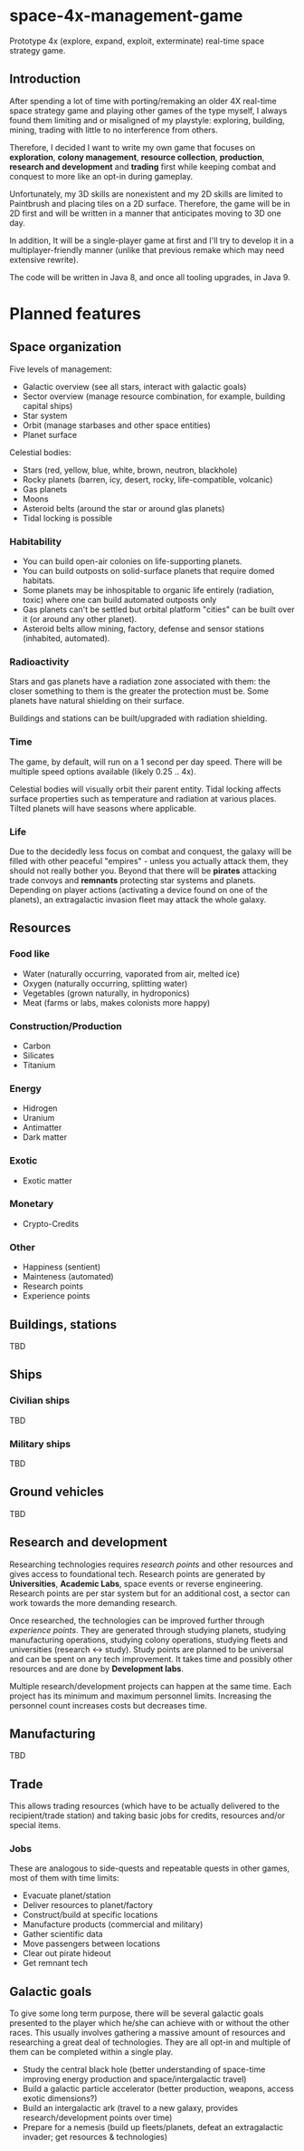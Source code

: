 # space-4x-management-game
Prototype 4x (explore, expand, exploit, exterminate) real-time space strategy game.

## Introduction

After spending a lot of time with porting/remaking an older 4X real-time space strategy game and playing other games of the type myself, I always found them limiting and or misaligned of my playstyle: exploring, building, mining, trading with little to no interference from others.

Therefore, I decided I want to write my own game that focuses on **exploration**, **colony management**, **resource collection**, **production**, **research and development** and **trading** first while keeping combat and conquest to more like an opt-in during gameplay.

Unfortunately, my 3D skills are nonexistent and my 2D skills are limited to Paintbrush and placing tiles on a 2D surface. Therefore, the game will be in 2D first and will be written in a manner that anticipates moving to 3D one day. 

In addition, It will be a single-player game at first and I'll try to develop it in a multiplayer-friendly manner (unlike that previous remake which may need extensive rewrite). 

The code will be written in Java 8, and once all tooling upgrades, in Java 9.

# Planned features

## Space organization

Five levels of management:

- Galactic overview (see all stars, interact with galactic goals)
- Sector overview (manage resource combination, for example, building capital ships)
- Star system
- Orbit (manage starbases and other space entities)
- Planet surface

Celestial bodies:

- Stars (red, yellow, blue, white, brown, neutron, blackhole)
- Rocky planets (barren, icy, desert, rocky, life-compatible, volcanic)
- Gas planets
- Moons
- Asteroid belts (around the star or around glas planets)
- Tidal locking is possible

### Habitability

- You can build open-air colonies on life-supporting planets.
- You can build outposts on solid-surface planets that require domed habitats.
- Some planets may be inhospitable to organic life entirely (radiation, toxic) where one can build automated outposts only
- Gas planets can't be settled but orbital platform "cities" can be built over it (or around any other planet).
- Asteroid belts allow mining, factory, defense and sensor stations (inhabited, automated).

### Radioactivity

Stars and gas planets have a radiation zone associated with them: the closer something to them is the greater the protection must be. Some planets have natural shielding on their surface.

Buildings and stations can be built/upgraded with radiation shielding.

### Time

The game, by default, will run on a 1 second per day speed. There will be multiple speed options available (likely 0.25 .. 4x).

Celestial bodies will visually orbit their parent entity. Tidal locking affects surface properties such as temperature and radiation at various places. Tilted planets will have seasons where applicable.

### Life

Due to the decidedly less focus on combat and conquest, the galaxy will be filled with other peaceful "empires" - unless you actually attack them, they should not really bother you. Beyond that there will be **pirates** attacking trade convoys and **remnants** protecting star systems and planets. Depending on player actions (activating a device found on one of the planets), an extragalactic invasion fleet may attack the whole galaxy.

## Resources

### Food like

- Water (naturally occurring, vaporated from air, melted ice)
- Oxygen (naturally occurring, splitting water)
- Vegetables (grown naturally, in hydroponics)
- Meat (farms or labs, makes colonists more happy)

### Construction/Production

- Carbon
- Silicates
- Titanium

### Energy

- Hidrogen
- Uranium
- Antimatter
- Dark matter

### Exotic

- Exotic matter

### Monetary

- Crypto-Credits

### Other

- Happiness (sentient)
- Mainteness (automated)
- Research points
- Experience points

## Buildings, stations

TBD

## Ships

### Civilian ships

TBD

### Military ships

TBD

## Ground vehicles

TBD

## Research and development

Researching technologies requires *research points* and other resources and gives access to foundational tech. Research points are generated by **Universities**, **Academic Labs**, space events or reverse engineering. Research points are per star system but for an additional cost, a sector can work towards the more demanding research.

Once researched, the technologies can be improved further through *experience points*. They are generated through studying planets, studying manufacturing operations, studying colony operations, studying fleets and universities (research <-> study). Study points are planned to be universal and can be spent on any tech improvement. It takes time and possibly other resources and are done by **Development labs**.

Multiple research/development projects can happen at the same time. Each project has its minimum and maximum personnel limits. Increasing the personnel count increases costs but decreases time. 

## Manufacturing

TBD

## Trade

This allows trading resources (which have to be actually delivered to the recipient/trade station) and taking basic jobs for credits, resources and/or special items.

### Jobs

These are analogous to side-quests and repeatable quests in other games, most of them with time limits:

- Evacuate planet/station
- Deliver resources to planet/factory
- Construct/build at specific locations
- Manufacture products (commercial and military)
- Gather scientific data
- Move passengers between locations
- Clear out pirate hideout
- Get remnant tech


## Galactic goals

To give some long term purpose, there will be several galactic goals presented to the player which he/she can achieve with or without the other races. This usually involves gathering a massive amount of resources and researching a great deal of technologies. They are all opt-in and multiple of them can be completed within a single play.

- Study the central black hole (better understanding of space-time improving energy production and space/intergalactic travel)
- Build a galactic particle accelerator (better production, weapons, access exotic dimensions?)
- Build an intergalactic ark (travel to a new galaxy, provides research/development points over time)
- Prepare for a nemesis (build up fleets/planets, defeat an extragalactic invader; get resources & technologies)

